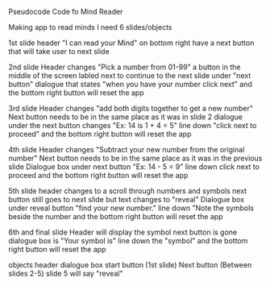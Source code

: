 Pseudocode Code fo Mind Reader

Making app to read minds
I need 6 slides/objects

1st slide 
header "I can read your Mind"
on bottom right have a next button that will take user to next slide

2nd slide
Header changes "Pick a number from 01-99"
a button in the middle of the screen labled next to continue to the next slide
under "next button" dialogue that states "when you have your number click next"
and the bottom right button will reset the app

3rd slide
Header changes "add both digits together to get a new number"
Next button needs to be in the same place as it was in slide 2
dialogue under the next button changes "Ex: 14 is 1 + 4 = 5" line down "click next to proceed"
and the bottom right button will reset the app

4th slide
Header changes "Subtract your new number from the original number"
Next button needs to be in the same place as it was in the previous slide
Dialogue box under next button "Ex: 14 - 5 = 9" line down click next to proceed
and the bottom right button will reset the app

5th slide
header changes to a scroll through numbers and symbols
next button still goes to next slide but text changes to "reveal"
Dialogue box under reveal button "find your new number." line down "Note the symbols beside the number
and the bottom right button will reset the app

6th and final slide
Header will display the symbol
next button is gone
dialogue box is "Your symbol is" line down the "symbol"
and the bottom right button will reset the app

objects 
header
dialogue box
start button (1st slide)
Next button (Between slides 2-5) slide 5 will say "reveal"


